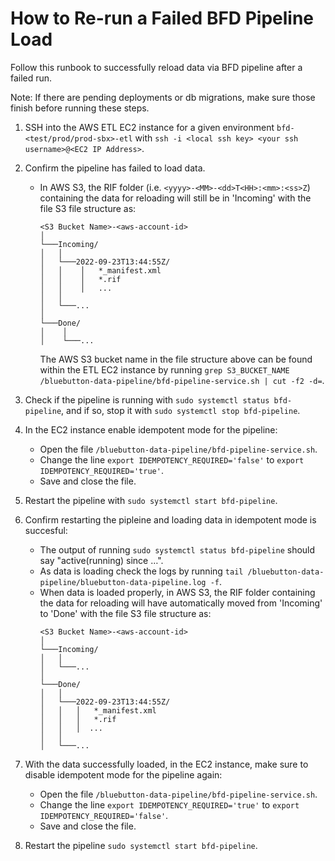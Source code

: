 # How to Re-run a Failed BFD Pipeline Load

Follow this runbook to successfully reload data via BFD pipeline after a failed run.

Note: If there are pending deployments or db migrations, make sure those finish before running these steps.

1. SSH into the AWS ETL EC2 instance for a given environment ```bfd-<test/prod/prod-sbx>-etl``` with ```ssh -i <local ssh key> <your ssh username>@<EC2 IP Address>```.

2. Confirm the pipeline has failed to load data. 

    - In AWS S3, the RIF folder (i.e. ```<yyyy>-<MM>-<dd>T<HH>:<mm>:<ss>Z```) containing the data for reloading will still be in 'Incoming' with the file S3 file structure as:
        ```
        <S3 Bucket Name>-<aws-account-id>
        │
        └───Incoming/
        │   │
        │   └───2022-09-23T13:44:55Z/
        │   │    │   *_manifest.xml
        │   │    │   *.rif
        │   │    │   ...
        │   │ 
        │   └───...
        │   
        └───Done/
        │    │   
        │    └───...
        ```
        The AWS S3 bucket name in the file structure above can be found within the ETL EC2 instance by running ```grep S3_BUCKET_NAME /bluebutton-data-pipeline/bfd-pipeline-service.sh | cut -f2 -d=```.

3. Check if the pipeline is running with ```sudo systemctl status bfd-pipeline```, and if so, stop it with ```sudo systemctl stop bfd-pipeline```.

4. In the EC2 instance enable idempotent mode for the pipeline:
    - Open the file ```/bluebutton-data-pipeline/bfd-pipeline-service.sh```.
    - Change the line ```export IDEMPOTENCY_REQUIRED='false'``` to ```export IDEMPOTENCY_REQUIRED='true'```.
    - Save and close the file.

5. Restart the pipeline with ```sudo systemctl start bfd-pipeline```.

6. Confirm restarting the pipleine and loading data in idempotent mode is succesful: 
    - The output of running ```sudo systemctl status bfd-pipeline``` should say "active(running) since …".
    - As data is loading check the logs by running ```tail /bluebutton-data-pipeline/bluebutton-data-pipeline.log -f```. 
    - When data is loaded properly, in AWS S3, the RIF folder containing the data for reloading will have automatically moved from 'Incoming' to 'Done' with the file S3 file structure as:
        ```
        <S3 Bucket Name>-<aws-account-id>
        │
        └───Incoming/
        │   │
        │   └───...
        │   
        └───Done/
        │   │   
        │   └───2022-09-23T13:44:55Z/
        │   │   │   *_manifest.xml
        │   │   │   *.rif
        │   │   │  ...
        │   │ 
        │   └───...
        ```
7. With the data successfully loaded, in the EC2 instance, make sure to disable idempotent mode for the pipeline again:
    - Open the file ```/bluebutton-data-pipeline/bfd-pipeline-service.sh```.
    - Change the line ```export IDEMPOTENCY_REQUIRED='true'``` to ```export IDEMPOTENCY_REQUIRED='false'```.
    - Save and close the file.

8. Restart the pipeline ```sudo systemctl start bfd-pipeline```.





